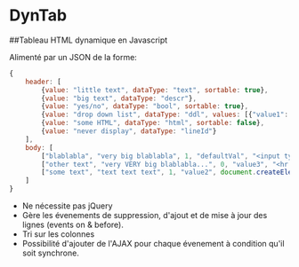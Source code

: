 DynTab
======

##Tableau HTML dynamique en Javascript

Alimenté par un JSON de la forme:
```js
{
	header: [
		{value: "little text", dataType: "text", sortable: true},
		{value: "big text", dataType: "descr"},
		{value: "yes/no", dataType: "bool", sortable: true},
		{value: "drop down list", dataType: "ddl", values: [{"value1": "value1"}, {"value2": "value2"}, {"defaultVal": "defaultVal"}, {"value3": "value3"}]},
		{value: "some HTML", dataType: "html", sortable: false},
		{value: "never display", dataType: "lineId"}
	],
	body: [
		["blablabla", "very big blablabla", 1, "defaultVal", "<input type='button' value='test' />", "id1"],
		["other text", "very VERY big blablabla...", 0, "value3", "<hr />", "id2"],
		["some text", "text text text", 1, "value2", document.createElement("textarea"), "id3"]
	]
}
```

* Ne nécessite pas jQuery
* Gère les évenements de suppression, d'ajout et de mise à jour des lignes (events on & before).
* Tri sur les colonnes
* Possibilité d'ajouter de l'AJAX pour chaque évenement à condition qu'il soit synchrone.
